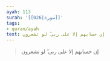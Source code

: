 ```yaml
---
ayah: 113
surah: '[[026|سورة]]'
tags:
- quran/ayah
text: إن حسابهم إلا على ربي ۖ لو تشعرون
---
```

> إن حسابهم إلا على ربي ۖ لو تشعرون
